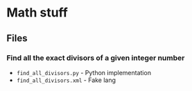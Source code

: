 # Math stuff

## Files

### Find all the exact divisors of a given integer number
- `find_all_divisors.py` - Python implementation
- `find_all_divisors.xml` - Fake lang

